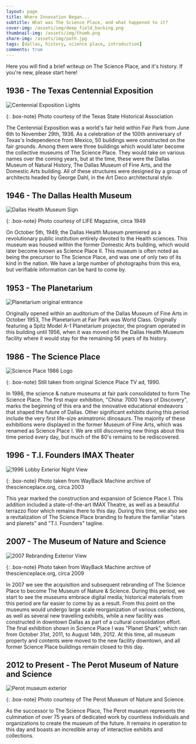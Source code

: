 ```yaml
---
layout: page
title: Where Innovation Began...
subtitle: What was The Science Place, and what happened to it?
cover-img: /assets/img/deep_field_backing.png
thumbnail-img: /assets/img/thumb.png
share-img: /assets/img/path.jpg
tags: [dallas, history, science place, introduction]
comments: true
---
```


Here you will find a brief writeup on The Science Place, and it's history. If you're new, please start here!

## 1936 - The Texas Centennial Exposition

![Centennial Exposition Lights](https://250722-778774-raikfcquaxqncofqfm.stackpathdns.com/images/handbook/entries/FF/fair_park_dallas.jpg)

{: .box-note}
Photo courtesy of the Texas State Historical Association

The Centennial Exposition was a world's fair held within Fair Park from June 6th to November 29th, 1936. As a 
celebration of the 100th anniversary of Texas's Independence from Mexico, 50 buildings were constructed on the fair 
grounds. Among them were three buildings which would later become the collective museums of The Science Place. They 
would take on various names over the coming years, but at the time, these were the 
Dallas Museum of Natural History, The Dallas Museum of Fine Arts, and the Domestic Arts building. 
All of these structures were designed by a group of architects headed by George Dahl, in the Art Deco architectural style.

## 1946 - The Dallas Health Museum

![Dallas Health Museum Sign](/assets/img/dhm_signage.jpg)

{: .box-note}
Photo courtesy of LIFE Magazine, circa 1949

On October 5th, 1949, the Dallas Health Museum premiered as a 
revolutionary public institution entirely devoted to the Health sciences. This museum was housed within the former 
Domestic Arts building, which would later become known as Science Place II. This museum is often noted as being the 
precursor to The Science Place, and was one of only two of its kind in the nation. We have a large number of photographs
from this era, but verifiable information can be hard to come by.

## 1953 - The Planetarium

![Planetarium original entrance](/assets/img/dmfa-planetarium-entrance.jpg)

Originally opened within an auditorium of the Dallas Museum of Fine Arts in October 1953, The Planetarium at Fair 
Park was World Class. Originally featuring a Spitz Model A-1 Planetarium projector, the program operated in this building until 
1956, when it was moved into the Dallas Health Museum facility where it would stay for the remaining 56 years of its history.

## 1986 - The Science Place 
![Science Place 1986 Logo](/assets/img/tsp_86_logo_videoclip.jpg)

{: .box-note}
Still taken from original Science Place TV ad, 1990.

In 1986, the science & nature museums at fair park consolidated to form The Science Place. The first major exhibition,
"China: 7000 Years of Discovery", marks the beginning of this era and the innovative educational endeavors that shaped 
the future of Dallas. Other significant exhibits during this period include the very first life-size animatronic
dinosaurs. The majority of these exhibitions were displayed in the former Museum of Fine Arts, which was renamed as
Science Place I. We are still discovering new things about this time period every day, but much of the 80's remains to be rediscovered.

## 1996 - T.I. Founders IMAX Theater

![1996 Lobby Exterior Night View](/assets/img/palazzo-interior-imax.jpg)

{: .box-note}
Photo taken from WayBack Machine archive of thescienceplace.org, circa 2003

This year marked the construction and expansion of Science Place I. This addition 
included a state-of-the-art IMAX Theatre, as well as a beautiful terrazzo floor which remains there to this day. 
During this time, we also see a revitalization of The Science Place branding to feature the familiar "stars and planets" 
and "T.I. Founders" tagline. 

## 2007 - The Museum of Nature and Science

![2007 Rebranding Exterior View](/assets/img/palazzo-exterior-2007.jpg)

{: .box-note}
Photo taken from WayBack Machine archive of thescienceplace.org, circa 2009

In 2007 we see the acquisition and subsequent rebranding of The Science Place to become The Museum of Nature & Science.
During this period, we start to see the museums embrace digital media; historical materials from this period are 
far easier to come by as a result. From this point on the museums would undergo large scale reorganization of various 
collections, as well as several new travelling exhibits, while a new facility was constructed in downtown Dallas as
part of a cultural consolidation effort. The final exhibition shown in Science Place I was 
"Planet Shark", which ran from October 31st, 2011, to August 14th, 2012. At this time, all museum property and contents 
were moved to the new facility downtown, and all former Science Place buildings remain closed to this day.

## 2012 to Present - The Perot Museum of Nature and Science

![Perot museum exterior](/assets/img/perot_exterior.png)

{: .box-note}
Photo courtesy of The Perot Museum of Nature and Science.

As the successor to The Science Place, The Perot museum represents the culmination of over 75 years of dedicated 
work by countless individuals and organizations to create the museum of the future. It remains in operation to this day 
and boasts an incredible array of interactive exhibits and collections. 
